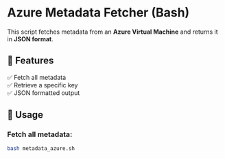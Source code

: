 # Azure Metadata Fetcher (Bash)

This script fetches metadata from an **Azure Virtual Machine** and returns it in **JSON format**.

## 🚀 Features
✅ Fetch all metadata  
✅ Retrieve a specific key  
✅ JSON formatted output  

## 🔧 Usage

### Fetch all metadata:
```sh
bash metadata_azure.sh
